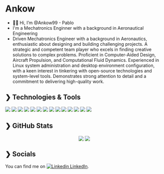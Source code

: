 # Ankow

- 👋🏻 Hi, I’m @Ankow99 - Pablo
- I'm a Mechatronics Enginner with a background in Aeronautical Engineering
- Driven Mechatronics Engineer with a background in Aeronautics, enthusiastic about designing and building challenging projects. A strategic and competent team player who excels in finding creative solutions to complex problems. Proficient in Computer-Aided Design, Aircraft Propulsion, and Computational Fluid Dynamics. Experienced in Linux system administration and desktop environment configuration, with a keen interest in tinkering with open-source technologies and system-level tools. Demonstrates strong attention to detail and a commitment to delivering high-quality work.


## ❯ Technologies & Tools

![](https://img.shields.io/badge/Arch_Linux-1793D1?style=for-the-badge&logo=arch-linux&logoColor=white)
![](https://img.shields.io/badge/Linux-FCC624?style=for-the-badge&logo=linux&logoColor=black)
![](https://img.shields.io/badge/Shell_Script-121011?style=for-the-badge&logo=gnubash&logoColor=white)
![](https://img.shields.io/badge/NeoVim-%2357A143.svg?&style=for-the-badge&logo=neovim&logoColor=white)
![](https://img.shields.io/badge/C-00599C?style=for-the-badge&logo=c&logoColor=white)
![](https://img.shields.io/badge/C%2B%2B-00599C?style=for-the-badge&logo=c%2B%2B&logoColor=white)
![](https://img.shields.io/badge/Python-FFD43B?style=for-the-badge&logo=python&logoColor=blue)
![](https://img.shields.io/badge/Ansys-FFB71B?style=for-the-badge&logo=ansys&logoColor=black)
![](https://img.shields.io/badge/Blender-%23F5792A.svg?style=for-the-badge&logo=blender&logoColor=white)
![](https://img.shields.io/badge/Unity-FFFFFF?style=for-the-badge&logo=unity&logoColor=black)
![](https://img.shields.io/badge/STMicroelectronics-03234B?style=for-the-badge&logo=stmicroelectronics&logoColor=white)
![](https://img.shields.io/badge/Arduino-00878F?style=for-the-badge&logo=arduino&logoColor=white)
![](https://img.shields.io/badge/OpenJDK-ED8B00?style=for-the-badge&logo=openjdk&logoColor=white)
![](https://img.shields.io/badge/LaTeX-47A141?style=for-the-badge&logo=LaTeX&logoColor=white)

## ❯ GitHub Stats

<div align="center">
  <img align="center" src="https://github-readme-stats.vercel.app/api?username=Ankow99&show_icons=true&count_private=true&theme=dark" />
  <img align="center" src="https://github-readme-stats.vercel.app/api/top-langs/?username=Ankow99&theme=dark&langs_count=5&layout=compact" />
</div>

## ❯ Socials

You can find me on [![Linkedin](https://i.stack.imgur.com/gVE0j.png) LinkedIn](https://www.linkedin.com/in/pgdg99/).
